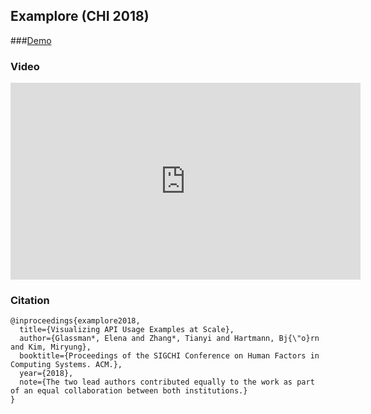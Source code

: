 ## Examplore (CHI 2018)

###[Demo](http://examplore.cs.ucla.edu:3000/)

### Video

<iframe width="560" height="315" src="https://www.youtube.com/embed/w3AI5tlM37I" frameborder="0" allow="autoplay; encrypted-media" allowfullscreen></iframe>

### Citation

```
@inproceedings{examplore2018,
  title={Visualizing API Usage Examples at Scale},
  author={Glassman*, Elena and Zhang*, Tianyi and Hartmann, Bj{\"o}rn and Kim, Miryung},
  booktitle={Proceedings of the SIGCHI Conference on Human Factors in Computing Systems. ACM.},
  year={2018},
  note={The two lead authors contributed equally to the work as part of an equal collaboration between both institutions.}
}
```